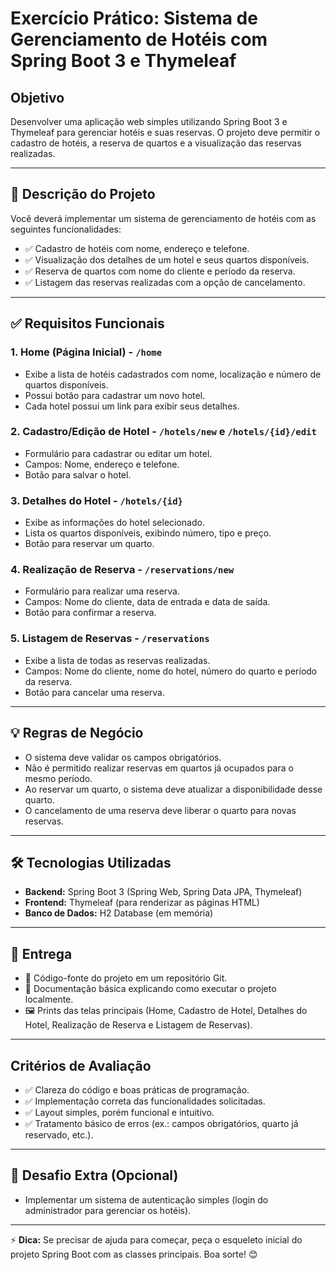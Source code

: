 # **Exercício Prático: Sistema de Gerenciamento de Hotéis com Spring Boot 3 e Thymeleaf**

## **Objetivo**
Desenvolver uma aplicação web simples utilizando Spring Boot 3 e Thymeleaf para gerenciar hotéis e suas reservas. O projeto deve permitir o cadastro de hotéis, a reserva de quartos e a visualização das reservas realizadas.

---

## 📝 **Descrição do Projeto**
Você deverá implementar um sistema de gerenciamento de hotéis com as seguintes funcionalidades:
- ✅ Cadastro de hotéis com nome, endereço e telefone.
- ✅ Visualização dos detalhes de um hotel e seus quartos disponíveis.
- ✅ Reserva de quartos com nome do cliente e período da reserva.
- ✅ Listagem das reservas realizadas com a opção de cancelamento.

---

## ✅ **Requisitos Funcionais**

### **1. Home (Página Inicial) - `/home`**
- Exibe a lista de hotéis cadastrados com nome, localização e número de quartos disponíveis.
- Possui botão para cadastrar um novo hotel.
- Cada hotel possui um link para exibir seus detalhes.

### **2. Cadastro/Edição de Hotel - `/hotels/new` e `/hotels/{id}/edit`**
- Formulário para cadastrar ou editar um hotel.
- Campos: Nome, endereço e telefone.
- Botão para salvar o hotel.

### **3. Detalhes do Hotel - `/hotels/{id}`**
- Exibe as informações do hotel selecionado.
- Lista os quartos disponíveis, exibindo número, tipo e preço.
- Botão para reservar um quarto.

### **4. Realização de Reserva - `/reservations/new`**
- Formulário para realizar uma reserva.
- Campos: Nome do cliente, data de entrada e data de saída.
- Botão para confirmar a reserva.

### **5. Listagem de Reservas - `/reservations`**
- Exibe a lista de todas as reservas realizadas.
- Campos: Nome do cliente, nome do hotel, número do quarto e período da reserva.
- Botão para cancelar uma reserva.

---

## 💡 **Regras de Negócio**
- O sistema deve validar os campos obrigatórios.
- Não é permitido realizar reservas em quartos já ocupados para o mesmo período.
- Ao reservar um quarto, o sistema deve atualizar a disponibilidade desse quarto.
- O cancelamento de uma reserva deve liberar o quarto para novas reservas.

---

## 🛠️ **Tecnologias Utilizadas**
- **Backend:** Spring Boot 3 (Spring Web, Spring Data JPA, Thymeleaf)
- **Frontend:** Thymeleaf (para renderizar as páginas HTML)
- **Banco de Dados:** H2 Database (em memória)

---

## 🌱 **Entrega**
- 📁 Código-fonte do projeto em um repositório Git.
- 📝 Documentação básica explicando como executar o projeto localmente.
- 🖼️ Prints das telas principais (Home, Cadastro de Hotel, Detalhes do Hotel, Realização de Reserva e Listagem de Reservas).

---

## **Critérios de Avaliação**
- ✅ Clareza do código e boas práticas de programação.
- ✅ Implementação correta das funcionalidades solicitadas.
- ✅ Layout simples, porém funcional e intuitivo.
- ✅ Tratamento básico de erros (ex.: campos obrigatórios, quarto já reservado, etc.).

---

## 💪 **Desafio Extra (Opcional)**
- Implementar um sistema de autenticação simples (login do administrador para gerenciar os hotéis).

---

⚡ **Dica:** Se precisar de ajuda para começar, peça o esqueleto inicial do projeto Spring Boot com as classes principais. Boa sorte! 😊
